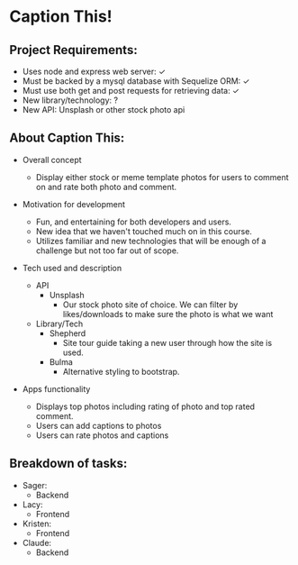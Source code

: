 # Caption This!

## Project Requirements:
- Uses node and express web server: ✓
- Must be backed by a mysql database with Sequelize ORM: ✓
- Must use both get and post requests for retrieving data: ✓
- New library/technology: ?
- New API: Unsplash or other stock photo api

## About Caption This:
- Overall concept
  - Display either stock or meme template photos for users to comment on and rate both photo and comment.
- Motivation for development
  - Fun, and entertaining for both developers and users.
  - New idea that we haven't touched much on in this course.
  - Utilizes familiar and new technologies that will be enough of a challenge but not too far out of scope.
- Tech used and description
  - API
    - Unsplash
      - Our stock photo site of choice. We can filter by likes/downloads to make sure the photo is what we want
  - Library/Tech
    - Shepherd
      - Site tour guide taking a new user through how the site is used.
    - Bulma
      - Alternative styling to bootstrap.
    
- Apps functionality
  - Displays top photos including rating of photo and top rated comment.
  - Users can add captions to photos
  - Users can rate photos and captions

## Breakdown of tasks:
- Sager:
  - Backend
- Lacy:
  - Frontend
- Kristen:
  - Frontend
- Claude:
  - Backend

